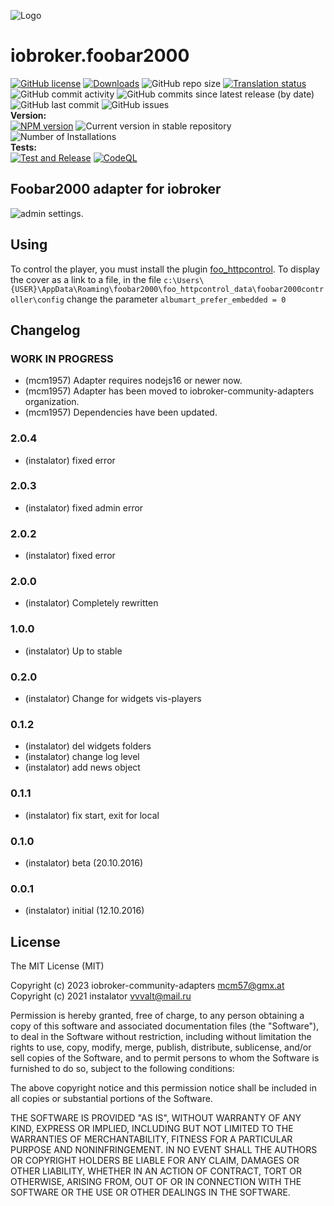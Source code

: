 ![Logo](admin/foobar2000.png)

# iobroker.foobar2000

[![GitHub license](https://img.shields.io/github/license/iobroker-community-adapters/ioBroker.foobar2000)](https://github.com/iobroker-community-adapters/ioBroker.foobar2000/blob/master/LICENSE)
[![Downloads](https://img.shields.io/npm/dm/iobroker.foobar2000.svg)](https://www.npmjs.com/package/iobroker.foobar2000)
![GitHub repo size](https://img.shields.io/github/repo-size/iobroker-community-adapters/ioBroker.foobar2000)
[![Translation status](https://weblate.iobroker.net/widgets/adapters/-/foobar2000/svg-badge.svg)](https://weblate.iobroker.net/engage/adapters/?utm_source=widget)</br>
![GitHub commit activity](https://img.shields.io/github/commit-activity/m/iobroker-community-adapters/ioBroker.foobar2000)
![GitHub commits since latest release (by date)](https://img.shields.io/github/commits-since/iobroker-community-adapters/ioBroker.foobar2000/latest)
![GitHub last commit](https://img.shields.io/github/last-commit/iobroker-community-adapters/ioBroker.foobar2000)
![GitHub issues](https://img.shields.io/github/issues/iobroker-community-adapters/ioBroker.foobar2000)
</br>
**Version:** </br>
[![NPM version](http://img.shields.io/npm/v/iobroker.foobar2000.svg)](https://www.npmjs.com/package/iobroker.foobar2000)
![Current version in stable repository](https://iobroker.live/badges/foobar2000-stable.svg)
![Number of Installations](https://iobroker.live/badges/foobar2000-installed.svg)
</br>
**Tests:** </br>
[![Test and Release](https://github.com/iobroker-community-adapters/ioBroker.foobar2000/actions/workflows/test-and-release.yml/badge.svg)](https://github.com/iobroker-community-adapters/ioBroker.foobar2000/actions/workflows/test-and-release.yml)
[![CodeQL](https://github.com/iobroker-community-adapters/ioBroker.foobar2000/actions/workflows/codeql.yml/badge.svg)](https://github.com/iobroker-community-adapters/ioBroker.foobar2000/actions/workflows/codeql.yml)

<!--
## Sentry
**This adapter uses Sentry libraries to automatically report exceptions and code errors to the developers.**
For more details and for information how to disable the error reporting see [Sentry-Plugin Documentation](https://github.com/ioBroker/plugin-sentry#plugin-sentry)! Sentry reporting is used starting with js-controller 3.0.
-->

## Foobar2000 adapter for iobroker

![admin settings.](admin/admin.png)

## Using

To control the player, you must install the plugin [foo_httpcontrol](https://bitbucket.org/oblikoamorale/foo_httpcontrol/downloads/).
To display the cover as a link to a file, in the file ```c:\Users\{USER}\AppData\Roaming\foobar2000\foo_httpcontrol_data\foobar2000controller\config``` change the parameter ```albumart_prefer_embedded = 0```

## Changelog

<!--
    Placeholder for the next version (at the beginning of the line):
    ### **WORK IN PROGRESS**
-->

### **WORK IN PROGRESS**
* (mcm1957) Adapter requires nodejs16 or newer now.
* (mcm1957) Adapter has been moved to iobroker-community-adapters organization.
* (mcm1957) Dependencies have been updated.

### 2.0.4
* (instalator) fixed error

### 2.0.3
* (instalator) fixed admin error

### 2.0.2
* (instalator) fixed error

### 2.0.0
* (instalator) Completely rewritten

### 1.0.0
* (instalator) Up to stable

### 0.2.0
* (instalator) Change for widgets vis-players

### 0.1.2
* (instalator) del widgets folders
* (instalator) change log level
* (instalator) add news object

### 0.1.1
* (instalator) fix start, exit for local

### 0.1.0
* (instalator) beta (20.10.2016)

### 0.0.1
* (instalator) initial (12.10.2016)

## License
The MIT License (MIT)

Copyright (c) 2023 iobroker-community-adapters <mcm57@gmx.at>
Copyright (c) 2021 instalator <vvvalt@mail.ru>

Permission is hereby granted, free of charge, to any person obtaining a copy
of this software and associated documentation files (the "Software"), to deal
in the Software without restriction, including without limitation the rights
to use, copy, modify, merge, publish, distribute, sublicense, and/or sell
copies of the Software, and to permit persons to whom the Software is
furnished to do so, subject to the following conditions:

The above copyright notice and this permission notice shall be included in all
copies or substantial portions of the Software.

THE SOFTWARE IS PROVIDED "AS IS", WITHOUT WARRANTY OF ANY KIND, EXPRESS OR
IMPLIED, INCLUDING BUT NOT LIMITED TO THE WARRANTIES OF MERCHANTABILITY,
FITNESS FOR A PARTICULAR PURPOSE AND NONINFRINGEMENT. IN NO EVENT SHALL THE
AUTHORS OR COPYRIGHT HOLDERS BE LIABLE FOR ANY CLAIM, DAMAGES OR OTHER
LIABILITY, WHETHER IN AN ACTION OF CONTRACT, TORT OR OTHERWISE, ARISING FROM,
OUT OF OR IN CONNECTION WITH THE SOFTWARE OR THE USE OR OTHER DEALINGS IN THE
SOFTWARE.
